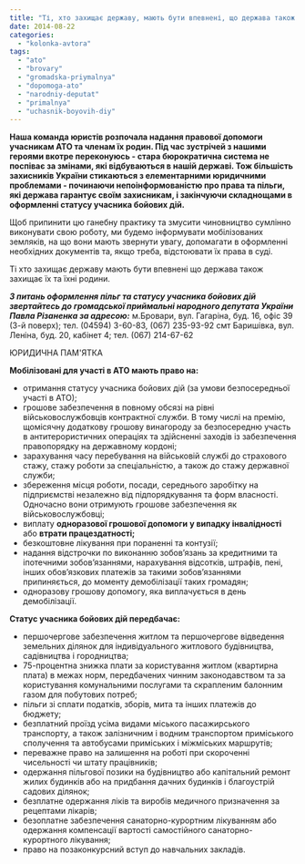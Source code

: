 ```yaml
---
title: "Ті, хто захищає державу, мають бути впевнені, що держава також захищає їх та їхні родини"
date: 2014-08-22
categories: 
  - "kolonka-avtora"
tags: 
  - "ato"
  - "brovary"
  - "gromadska-priymalnya"
  - "dopomoga-ato"
  - "narodniy-deputat"
  - "primalnya"
  - "uchasnik-boyovih-diy"
---
```


**Наша команда юристів розпочала надання правової допомоги учасникам АТО та членам їх родин. Під час зустрічей з нашими героями вкотре переконуюсь - стара бюрократична система не поспіває за змінами, які відбуваються в нашій державі. Тож більшість захисників України стикаються з елементарними юридичними проблемами - починаючи непоінформованістю про права та пільги, які держава гарантує своїм захисникам, і закінчуючи складнощами в оформленні статусу учасника бойових дій.**

Щоб припинити цю ганебну практику та змусити чиновництво сумлінно виконувати свою роботу, ми будемо інформувати мобілізованих земляків, на що вони мають звернути увагу, допомагати в оформленні необхідних документів та, якщо треба, відстоювати їх права в суді.

Ті хто захищає державу мають бути впевнені що держава також захищає їх та їхні родини.

**_З питань оформлення пільг та статусу учасника бойових дій звертайтесь до громадської приймальні народного депутата України Павла Різаненка за адресою:_** м.Бровари, вул. Гагаріна, буд. 16, офіс 39 (3-й поверх); тел. (04594) 3-60-83, (067) 235-93-92 смт Баришівка, вул. Леніна, буд. 20, кабінет 4; тел. (067) 214-67-62

ЮРИДИЧНА ПАМ'ЯТКА

**Мобілізовані для участі в АТО мають право на:**

- отримання статусу учасника бойових дій (за умови безпосередньої участі в АТО);
- грошове забезпечення в повному обсязі на рівні військовослужбовців контрактної служби. В тому числі на премію, щомісячну додаткову грошову винагороду за безпосередню участь в антитерористичних операціях та здійсненні заходів із забезпечення правопорядку на державному кордоні;
- зарахування часу перебування на військовій службі до страхового стажу, стажу роботи за спеціальністю, а також до стажу державної служби;
- збереження місця роботи, посади, середнього заробітку на підприємстві незалежно від підпорядкування та форм власності. Одночасно вони отримують грошове забезпечення як військовослужбовці;
- виплату **одноразової грошової допомоги** **у випадку інвалідності** або **втрати працездатності;**
- безкоштовне лікування при пораненні та контузії;
- надання відстрочки по виконанню зобов’язань за кредитними та іпотечними зобов’язаннями, нарахування відсотків, штрафів, пені, інших обов’язкових платежів за такими зобов’язаннями припиняється, до моменту демобілізації таких громадян;
- одноразову грошову допомогу, яка виплачується в день демобілізації.

**Статус учасника бойових дій передбачає:**

- першочергове забезпечення житлом та першочергове відведення земельних ділянок для індивідуального житлового будівництва, садівництва і городництва;
- 75-процентна знижка плати за користування житлом (квартирна плата) в межах норм, передбачених чинним законодавством та за користування комунальними послугами та скрапленим балонним газом для побутових потреб;
- пільги зі сплати податків, зборів, мита та інших платежів до бюджету;
- безплатний проїзд усіма видами міського пасажирського транспорту, а також залізничним і водним транспортом приміського сполучення та автобусами приміських і міжміських маршрутів;
- переважне право на залишення на роботі при скороченні чисельності чи штату працівників;
- одержання пільгової позики на будівництво або капітальний ремонт жилих будинків або на придбання дачних будинків і благоустрій садових ділянок;
- безплатне одержання ліків та виробів медичного призначення за рецептами лікарів;
- безоплатне забезпечення санаторно-курортним лікуванням або одержання компенсації вартості самостійного санаторно-курортного лікування;
- право на позаконкурсний вступ до навчальних закладів.
